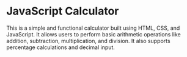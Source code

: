 # JavaScript Calculator

This is a simple and functional calculator built using HTML, CSS, and JavaScript. It allows users to perform basic arithmetic operations like addition, subtraction, multiplication, and division. It also supports percentage calculations and decimal input.
